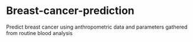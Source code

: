 # Breast-cancer-prediction
Predict breast cancer using anthropometric data and parameters gathered from routine blood analysis
